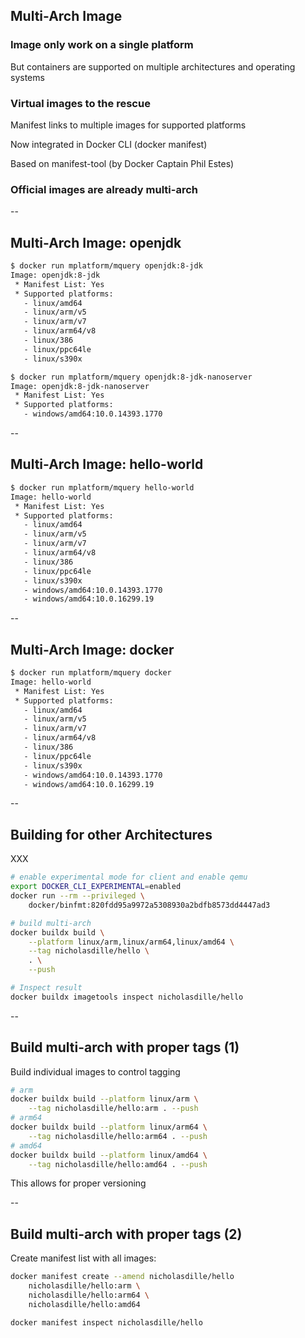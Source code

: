 ## Multi-Arch Image

### Image only work on a single platform

But containers are supported on multiple architectures and operating systems

### Virtual images to the rescue

Manifest links to multiple images for supported platforms

Now integrated in Docker CLI (docker manifest)

Based on manifest-tool (by Docker Captain Phil Estes)

### Official images are already multi-arch

--

## Multi-Arch Image: openjdk

```bash
$ docker run mplatform/mquery openjdk:8-jdk
Image: openjdk:8-jdk
 * Manifest List: Yes
 * Supported platforms:
   - linux/amd64
   - linux/arm/v5
   - linux/arm/v7
   - linux/arm64/v8
   - linux/386
   - linux/ppc64le
   - linux/s390x

$ docker run mplatform/mquery openjdk:8-jdk-nanoserver
Image: openjdk:8-jdk-nanoserver
 * Manifest List: Yes
 * Supported platforms:
   - windows/amd64:10.0.14393.1770
```

--

## Multi-Arch Image: hello-world

```bash
$ docker run mplatform/mquery hello-world
Image: hello-world
 * Manifest List: Yes
 * Supported platforms:
   - linux/amd64
   - linux/arm/v5
   - linux/arm/v7
   - linux/arm64/v8
   - linux/386
   - linux/ppc64le
   - linux/s390x
   - windows/amd64:10.0.14393.1770
   - windows/amd64:10.0.16299.19
```

--

## Multi-Arch Image: docker

```bash
$ docker run mplatform/mquery docker
Image: hello-world
 * Manifest List: Yes
 * Supported platforms:
   - linux/amd64
   - linux/arm/v5
   - linux/arm/v7
   - linux/arm64/v8
   - linux/386
   - linux/ppc64le
   - linux/s390x
   - windows/amd64:10.0.14393.1770
   - windows/amd64:10.0.16299.19
```

--

## Building for other Architectures

XXX

```bash
# enable experimental mode for client and enable qemu
export DOCKER_CLI_EXPERIMENTAL=enabled
docker run --rm --privileged \
    docker/binfmt:820fdd95a9972a5308930a2bdfb8573dd4447ad3

# build multi-arch
docker buildx build \
    --platform linux/arm,linux/arm64,linux/amd64 \
    --tag nicholasdille/hello \
    . \
    --push

# Inspect result
docker buildx imagetools inspect nicholasdille/hello
```

--

## Build multi-arch with proper tags (1)

Build individual images to control tagging

```bash
# arm
docker buildx build --platform linux/arm \
    --tag nicholasdille/hello:arm . --push
# arm64
docker buildx build --platform linux/arm64 \
    --tag nicholasdille/hello:arm64 . --push
# amd64
docker buildx build --platform linux/amd64 \
    --tag nicholasdille/hello:amd64 . --push
```

This allows for proper versioning

--

## Build multi-arch with proper tags (2)

Create manifest list with all images:

```bash
docker manifest create --amend nicholasdille/hello
    nicholasdille/hello:arm \
    nicholasdille/hello:arm64 \
    nicholasdille/hello:amd64

docker manifest inspect nicholasdille/hello
```